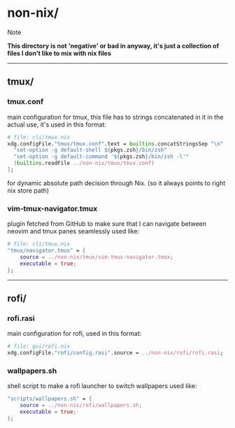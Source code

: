 # non-nix/

> [!NOTE]
> **This directory is not 'negative' or bad in anyway, it's just a collection of files I don't like to mix with nix files**

---

## tmux/

### tmux.conf

main configuration for tmux, this file has to strings concatenated in it in the actual use, it's used in this format:

```nix
# file: cli/tmux.nix
xdg.configFile."tmux/tmux.conf".text = builtins.concatStringsSep "\n" [
  "set-option -g default-shell ${pkgs.zsh}/bin/zsh"
  "set-option -g default-command '${pkgs.zsh}/bin/zsh -l'"
  (builtins.readFile ../non-nix/tmux/tmux.conf)
];
```

for dynamic absolute path decision through Nix. (so it always points to right nix store path)

### vim-tmux-navigator.tmux

plugin fetched from GitHub to make sure that I can navigate between neovim and tmux panes seamlessly
used like:

```nix
# file: cli/tmux.nix
"tmux/navigator.tmux" = {
    source = ../non-nix/tmux/vim-tmux-navigator.tmux;
    executable = true;
};
```

---

## rofi/

### rofi.rasi

main configuration for rofi, used in this format:

```nix
# file: gui/rofi.nix
xdg.configFile."rofi/config.rasi".source = ../non-nix/rofi/rofi.rasi;
```

### wallpapers.sh

shell script to make a rofi launcher to switch wallpapers 
used like:

```nix
"scripts/wallpapers.sh" = {
    source = ../non-nix/rofi/wallpapers.sh;
    executable = true;
};
```


